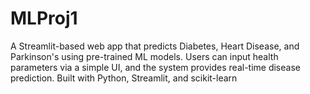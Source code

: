 # MLProj1
A Streamlit-based web app that predicts Diabetes, Heart Disease, and Parkinson's using pre-trained ML models. Users can input health parameters via a simple UI, and the system provides real-time disease prediction. Built with Python, Streamlit, and scikit-learn
